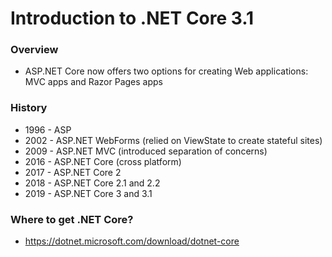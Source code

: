 # Introduction to .NET Core 3.1

### Overview
- ASP.NET Core now offers two options for creating Web applications: MVC apps and Razor Pages apps

### History
- 1996 - ASP
- 2002 - ASP.NET WebForms (relied on ViewState to create stateful sites)
- 2009 - ASP.NET MVC (introduced separation of concerns)
- 2016 - ASP.NET Core (cross platform)
- 2017 - ASP.NET Core 2
- 2018 - ASP.NET Core 2.1 and 2.2
- 2019 - ASP.NET Core 3 and 3.1

### Where to get .NET Core?
- https://dotnet.microsoft.com/download/dotnet-core
